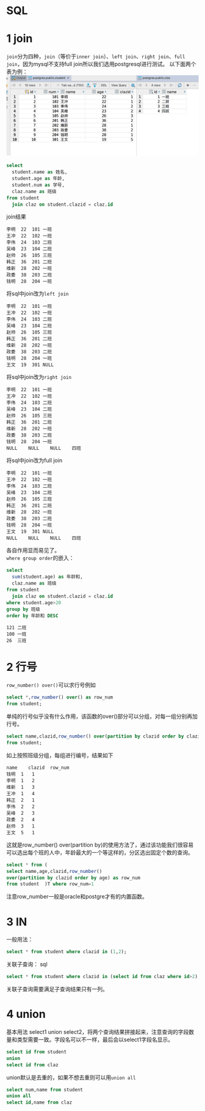 # SQL
# 1 join
`join`分为四种，`join`（等价于`inner join`）、`left join`、`right join`、`full join`，因为mysql不支持full join所以我们选用postgresql进行测试。 
以下面两个表为例：
![table](img/sql1.jpg)

```sql
select
  student.name as 姓名,
  student.age as 年龄,
  student.num as 学号,
  claz.name as 班级
from student
  join claz on student.clazid = claz.id
```
join结果
```
李明	22	101	一班
王冲	22	102	一班
李伟	24	103	二班
吴峰	23	104	二班
赵帅	26	105	三班
韩正	36	201	二班
维新	28	202	一班
政委	38	203	二班
钱明	28	204	一班
```
将sql中join改为`left join`
```
李明	22	101	一班
王冲	22	102	一班
李伟	24	103	二班
吴峰	23	104	二班
赵帅	26	105	三班
韩正	36	201	二班
维新	28	202	一班
政委	38	203	二班
钱明	28	204	一班
王文	19	301	NULL
```
将sql中join改为`right join`
```
李明	22	101	一班
王冲	22	102	一班
李伟	24	103	二班
吴峰	23	104	二班
赵帅	26	105	三班
韩正	36	201	二班
维新	28	202	一班
政委	38	203	二班
钱明	28	204	一班
NULL	NULL    NULL	四班
```
将sql中join改为full join
```
李明	22	101	一班
王冲	22	102	一班
李伟	24	103	二班
吴峰	23	104	二班
赵帅	26	105	三班
韩正	36	201	二班
维新	28	202	一班
政委	38	203	二班
钱明	28	204	一班
王文	19	301	NULL
NULL    NULL    NULL	四班
```
各自作用显而易见了。  
`where group order`的嵌入：
```sql
select
  sum(student.age) as 年龄和,
  claz.name as 班级
from student
  join claz on student.clazid = claz.id
where student.age>20 
group by 班级 
order by 年龄和 DESC
```
```
121	二班
100	一班
26	三班
```
# 2 行号
`row_number() over()`可以求行号例如
```sql
select *,row_number() over() as row_num
from student;
```
单纯的行号似乎没有什么作用，该函数的over()部分可以分组，对每一组分别再加行号。
```sql
select name,clazid,row_number() over(partition by clazid order by clazid) as row_num
from student;
```
如上按照班级分组，每组进行编号，结果如下
```
name    clazid  row_num
钱明	1	1
李明	1	2
维新	1	3
王冲	1	4
韩正	2	1
李伟	2	2
吴峰	2	3
政委	2	4
赵帅	3	1
王文	5	1
```
这就是row_number() over(partition by)的使用方法了，通过该功能我们很容易可以选出每个班的人中，年龄最大的一个等这样的，分区选出固定个数的查询。
```sql
select * from (
select name,age,clazid,row_number()
over(partition by clazid order by age) as row_num
from student  )T where row_num=1
```
注意row_number一般是oracle和postgre才有的内置函数。
# 3 IN
一般用法：
```sql
select * from student where clazid in (1,2);
```
关联子查询：
sql
```sql
select * from student where clazid in (select id from claz where id>2);
```
关联子查询需要满足子查询结果只有一列。
# 4 union
基本用法 select1 union select2，将两个查询结果拼接起来，注意查询的字段数量和类型需要一致。字段名可以不一样，最后会以select1字段名显示。
```sql
select id from student 
union
select id from claz
```
union默认是去重的，如果不想去重则可以用`union all`
```sql
select num,name from student
union all
select id,name from claz
```